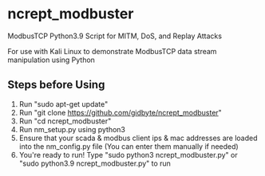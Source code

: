# ncrept_modbuster
ModbusTCP Python3.9 Script for MITM, DoS, and Replay Attacks

For use with Kali Linux to demonstrate ModbusTCP data stream manipulation using Python

Steps before Using
---------------------
1. Run "sudo apt-get update" 
2. Run "git clone https://github.com/gidbyte/ncrept_modbuster"
3. Run "cd ncrept_modbuster"
4. Run nm_setup.py using python3
5. Ensure that your scada & modbus client ips & mac addresses are loaded into the nm_config.py file (You can enter them manually if needed)
6. You're ready to run! Type "sudo python3 ncrept_modbuster.py" or "sudo python3.9 ncrept_modbuster.py" to run

